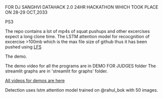 FOR DJ SANGHVI DATAHACK 2.0 24HR HACKATHON WHICH TOOK PLACE ON 28-29 OCT,2033



PS3

The repo contains a lot of mp4s of squat pushups and other excercises expect a long clone time.
The LSTM attention model for recocgnition of excercise >100mb which is the max file size of github thus it has been pushed using [LFS](https://git-lfs.com/)








The demo.

The demo video for all the programs are in DEMO FOR JUDGES folder The streamlit graphs are in 'streamlit for graphs' folder.

[All videos for demos are here](https://imgur.com/a/avVEBZv)

Detection uses lstm attention model trained  on @rahul_bok with 50 images.
